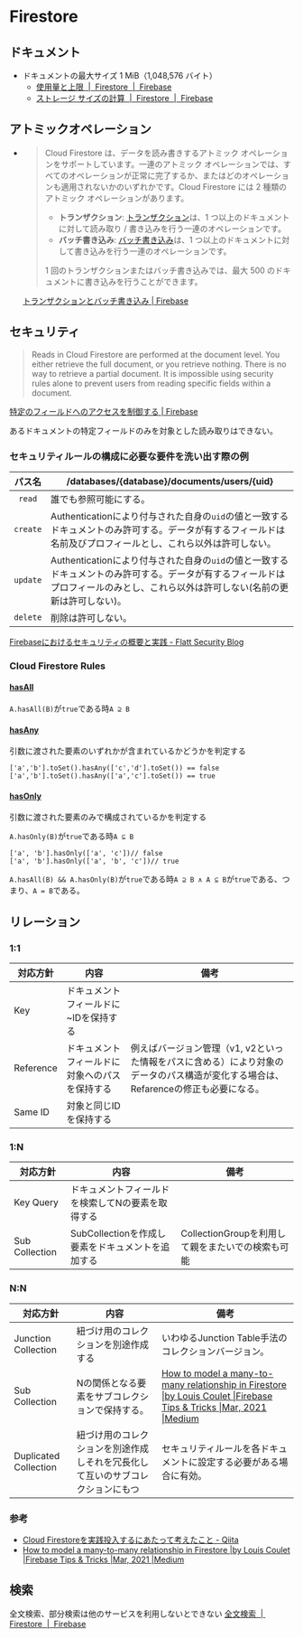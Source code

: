 # Firestore

## ドキュメント

* ドキュメントの最大サイズ	1 MiB（1,048,576 バイト）
  * [使用量と上限  |  Firestore  |  Firebase](https://firebase.google.com/docs/firestore/quotas?hl=ja)
  * [ストレージ サイズの計算  |  Firestore  |  Firebase](https://firebase.google.com/docs/firestore/storage-size?hl=ja)

## アトミックオペレーション

* > Cloud Firestore は、データを読み書きするアトミック オペレーションをサポートしています。一連のアトミック オペレーションでは、すべてのオペレーションが正常に完了するか、またはどのオペレーションも適用されないかのいずれかです。Cloud Firestore には 2 種類のアトミック オペレーションがあります。
  >
  > - **トランザクション**: [トランザクション](https://firebase.google.com/docs/firestore/manage-data/transactions?hl=ja#transactions)は、1 つ以上のドキュメントに対して読み取り / 書き込みを行う一連のオペレーションです。
  > - **バッチ書き込み**: [バッチ書き込み](https://firebase.google.com/docs/firestore/manage-data/transactions?hl=ja#batched-writes)は、1 つ以上のドキュメントに対して書き込みを行う一連のオペレーションです。
  >
  > 1 回のトランザクションまたはバッチ書き込みでは、最大 500 のドキュメントに書き込みを行うことができます。

  [トランザクションとバッチ書き込み  |  Firebase](https://firebase.google.com/docs/firestore/manage-data/transactions)

## セキュリティ

>Reads in Cloud Firestore are performed at the document level. You either retrieve the full document, or you retrieve nothing. There is no way to retrieve a partial document. It is impossible using security rules alone to prevent users from reading specific fields within a document.

[特定のフィールドへのアクセスを制御する  |  Firebase](https://firebase.google.com/docs/firestore/security/rules-fields)

あるドキュメントの特定フィールドのみを対象とした読み取りはできない。

### セキュリティルールの構成に必要な要件を洗い出す際の例

|  パス名  | /databases/{database}/documents/users/{uid}                  |
| :------: | ------------------------------------------------------------ |
|  `read`  | 誰でも参照可能にする。                                       |
| `create` | Authenticationにより付与された自身の`uid`の値と一致するドキュメントのみ許可する。データが有するフィールドは名前及びプロフィールとし、これら以外は許可しない。 |
| `update` | Authenticationにより付与された自身の`uid`の値と一致するドキュメントのみ許可する。データが有するフィールドはプロフィールのみとし、これら以外は許可しない(名前の更新は許可しない)。 |
| `delete` | 削除は許可しない。                                           |

[Firebaseにおけるセキュリティの概要と実践 - Flatt Security Blog](https://flattsecurity.hatenablog.com/entry/2020/04/10/122834)

### Cloud Firestore Rules

#### [hasAll](https://firebase.google.com/docs/reference/rules/rules.List#hasAll)

`A.hasAll(B)`が`true`である時`A ⊇ B`

#### [hasAny](https://firebase.google.com/docs/reference/rules/rules.List#hasAny)

引数に渡された要素のいずれかが含まれているかどうかを判定する

```
['a','b'].toSet().hasAny(['c','d'].toSet()) == false
['a','b'].toSet().hasAny(['a','c'].toSet()) == true
```

#### [hasOnly](https://firebase.google.com/docs/reference/rules/rules.List#hasOnly)

引数に渡された要素のみで構成されているかを判定する

`A.hasOnly(B)`が`true`である時`A ⊆ B`

```
['a', 'b'].hasOnly(['a', 'c'])// false
['a', 'b'].hasOnly(['a', 'b', 'c'])// true
```

`A.hasAll(B) && A.hasOnly(B)`が`true`である時`A ⊇ B ∧ A ⊆ B`が`true`である、つまり、`A = B`である。

## リレーション

### 1:1

| 対応方針  | 内容                                           | 備考                                                         |
| --------- | ---------------------------------------------- | ------------------------------------------------------------ |
| Key       | ドキュメントフィールドに~IDを保持する          |                                                              |
| Reference | ドキュメントフィールドに対象へのパスを保持する | 例えばバージョン管理（v1, v2といった情報をパスに含める）により対象のデータのパス構造が変化する場合は、Refarenceの修正も必要になる。 |
| Same ID   | 対象と同じIDを保持する                         |                                                              |

### 1:N

| 対応方針       | 内容                                              | 備考                                              |
| -------------- | ------------------------------------------------- | ------------------------------------------------- |
| Key Query          | ドキュメントフィールドを検索してNの要素を取得する |                                                   |
| Sub Collection | SubCollectionを作成し要素をドキュメントを追加する | CollectionGroupを利用して親をまたいでの検索も可能 |

### N:N

| 対応方針              | 内容                                                         | 備考                                                         |
| --------------------- | ------------------------------------------------------------ | ------------------------------------------------------------ |
| Junction Collection   | 紐づけ用のコレクションを別途作成する                         | いわゆるJunction Table手法のコレクションバージョン。         |
| Sub Collection        | Nの関係となる要素をサブコレクションで保持する。              | [How to model a many-to-many relationship in Firestore \|by Louis Coulet \|Firebase Tips & Tricks \|Mar, 2021 \|Medium](https://medium.com/firebase-tips-tricks/how-to-secure-many-to-many-relationships-in-firestore-d19f972fd4d3) |
| Duplicated Collection | 紐づけ用のコレクションを別途作成しそれを冗長化して互いのサブコレクションにもつ | セキュリティルールを各ドキュメントに設定する必要がある場合に有効。 |

### 参考

* [Cloud Firestoreを実践投入するにあたって考えたこと - Qiita](https://qiita.com/1amageek/items/d606dcee9fbcf21eeec6)
* [How to model a many-to-many relationship in Firestore \|by Louis Coulet \|Firebase Tips & Tricks \|Mar, 2021 \|Medium](https://medium.com/firebase-tips-tricks/how-to-secure-many-to-many-relationships-in-firestore-d19f972fd4d3)

## 検索

全文検索、部分検索は他のサービスを利用しないとできない
[全文検索  |  Firestore  |  Firebase](https://firebase.google.com/docs/firestore/solutions/search?hl=ja)
